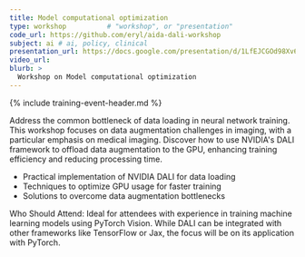 ```yaml
---
title: Model computational optimization
type: workshop          # "workshop", or "presentation"
code_url: https://github.com/eryl/aida-dali-workshop
subject: ai # ai, policy, clinical
presentation_url: https://docs.google.com/presentation/d/1LfEJCGOd98Xv6ymymV39ats1zPy0G3XU/edit?usp=sharing&ouid=116285713938211495704&rtpof=true&sd=true
video_url:
blurb: >
  Workshop on Model computational optimization
---
```


{% include training-event-header.md %}

Address the common bottleneck of data loading in neural network training. This workshop focuses on data augmentation challenges in imaging, with a particular emphasis on medical imaging. Discover how to use NVIDIA's DALI framework to offload data augmentation to the GPU, enhancing training efficiency and reducing processing time.

 - Practical implementation of NVIDIA DALI for data loading
 - Techniques to optimize GPU usage for faster training
 - Solutions to overcome data augmentation bottlenecks

Who Should Attend: Ideal for attendees with experience in training machine learning models using PyTorch Vision. While DALI can be integrated with other frameworks like TensorFlow or Jax, the focus will be on its application with PyTorch.